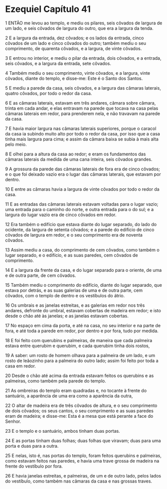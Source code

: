 # Ezequiel Capítulo 41

1	ENTÃO me levou ao templo, e mediu os pilares, seis côvados de largura de um lado, e seis côvados de largura do outro, que era a largura da tenda.

2	E a largura da entrada, dez côvados; e os lados da entrada, cinco côvados de um lado e cinco côvados do outro; também mediu o seu comprimento, de quarenta côvados, e a largura, de vinte côvados.

3	E entrou no interior, e mediu o pilar da entrada, dois côvados, e a entrada, seis côvados, e a largura da entrada, sete côvados.

4	Também mediu o seu comprimento, vinte côvados, e a largura, vinte côvados, diante do templo, e disse-me: Este é o Santo dos Santos.

5	E mediu a parede da casa, seis côvados, e a largura das câmaras laterais, quatro côvados, por todo o redor da casa.

6	E as câmaras laterais, estavam em três andares, câmara sobre câmara, trinta em cada andar, e elas entravam na parede que tocava na casa pelas câmaras laterais em redor, para prenderem nela, e não travavam na parede da casa.

7	E havia maior largura nas câmaras laterais superiores, porque o caracol da casa ia subindo muito alto por todo o redor da casa, por isso que a casa tinha mais largura para cima; e assim da câmara baixa se subia à mais alta pelo meio.

8	E olhei para a altura da casa ao redor; e eram os fundamentos das câmaras laterais da medida de uma cana inteira, seis côvados grandes.

9	A grossura da parede das câmaras laterais de fora era de cinco côvados; e o que foi deixado vazio era o lugar das câmaras laterais, que estavam por dentro.

10	E entre as câmaras havia a largura de vinte côvados por todo o redor da casa.

11	E as entradas das câmaras laterais estavam voltadas para o lugar vazio; uma entrada para o caminho do norte, e outra entrada para o do sul; e a largura do lugar vazio era de cinco côvados em redor.

12	Era também o edifício que estava diante do lugar separado, do lado do ocidente, da largura de setenta côvados; e a parede do edifício de cinco côvados de largura em redor, e o seu comprimento era de noventa côvados.

13	Assim mediu a casa, do comprimento de cem côvados, como também o lugar separado, e o edifício, e as suas paredes, cem côvados de comprimento.

14	E a largura da frente da casa, e do lugar separado para o oriente, de uma e de outra parte, de cem côvados.

15	Também mediu o comprimento do edifício, diante do lugar separado, que estava por detrás, e as suas galerias de uma e de outra parte, cem côvados, com o templo de dentro e os vestíbulos do átrio.

16	Os umbrais e as janelas estreitas, e as galerias em redor nos três andares, defronte do umbral, estavam cobertas de madeira em redor; e isto desde o chão até às janelas; e as janelas estavam cobertas.

17	No espaço em cima da porta, e até na casa, no seu interior e na parte de fora, e até toda a parede em redor, por dentro e por fora, tudo por medida.

18	E foi feito com querubins e palmeiras, de maneira que cada palmeira estava entre querubim e querubim, e cada querubim tinha dois rostos,

19	A saber: um rosto de homem olhava para a palmeira de um lado, e um rosto de leãozinho para a palmeira do outro lado; assim foi feito por toda a casa em redor.

20	Desde o chão até acima da entrada estavam feitos os querubins e as palmeiras, como também pela parede do templo.

21	As ombreiras do templo eram quadradas e, no tocante à frente do santuário, a aparência de uma era como a aparência da outra,

22	O altar de madeira era de três côvados de altura, e o seu comprimento de dois côvados; os seus cantos, o seu comprimento e as suas paredes eram de madeira; e disse-me: Esta é a mesa que está perante a face do Senhor.

23	E o templo e o santuário, ambos tinham duas portas.

24	E as portas tinham duas folhas; duas folhas que viravam; duas para uma porta e duas para a outra.

25	E nelas, isto é, nas portas do templo, foram feitos querubins e palmeiras, como estavam feitos nas paredes, e havia uma trave grossa de madeira na frente do vestíbulo por fora.

26	E havia janelas estreitas, e palmeiras, de um e de outro lado, pelos lados do vestíbulo, como também nas câmaras da casa e nas grossas traves.

